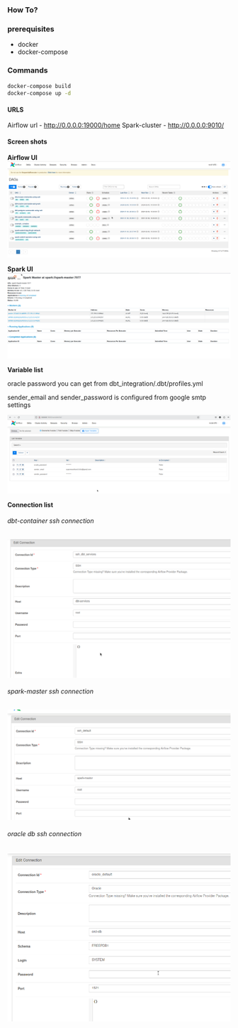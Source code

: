 ### How To?

### prerequisites

* docker 
* docker-compose 

### Commands 

```bash
docker-compose build 
docker-compose up -d
```

#### URLS
Airflow url - http://0.0.0.0:19000/home
Spark-cluster - http://0.0.0.0:9010/

#### Screen shots 

**Airflow UI**
![alt text](src/image.png)

**Spark UI**
![alt text](src/spark-ui.png)

**Variable list**

oracle password you can get from dbt_integration/.dbt/profiles.yml

sender_email and sender_password is configured from google smtp settings

![alt text](src/variable_list.png)

**Connection list**
###### dbt-container ssh connection 

![alt text](src/connection-1.png)

###### spark-master ssh connection 

![alt text](src/connection-2.png)

###### oracle db ssh connection 

![alt text](src/connection-3.png)
